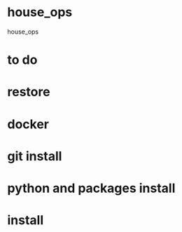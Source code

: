 # house_ops
house_ops

# to do 
# restore
<!-- psql -U postgres -f housedata.sql -->
# docker
# git install
# python and packages install
# install 